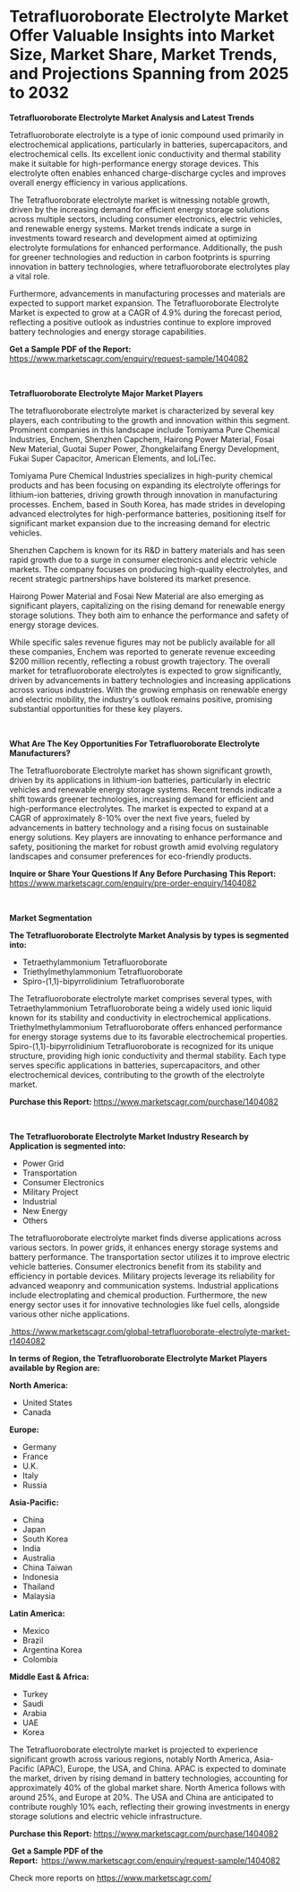 <p><h1>Tetrafluoroborate Electrolyte Market Offer Valuable Insights into Market Size, Market Share, Market Trends, and Projections Spanning from 2025 to 2032</h1></p><p><strong>Tetrafluoroborate Electrolyte Market Analysis and Latest Trends</strong></p>
<p><p>Tetrafluoroborate electrolyte is a type of ionic compound used primarily in electrochemical applications, particularly in batteries, supercapacitors, and electrochemical cells. Its excellent ionic conductivity and thermal stability make it suitable for high-performance energy storage devices. This electrolyte often enables enhanced charge-discharge cycles and improves overall energy efficiency in various applications.</p><p>The Tetrafluoroborate electrolyte market is witnessing notable growth, driven by the increasing demand for efficient energy storage solutions across multiple sectors, including consumer electronics, electric vehicles, and renewable energy systems. Market trends indicate a surge in investments toward research and development aimed at optimizing electrolyte formulations for enhanced performance. Additionally, the push for greener technologies and reduction in carbon footprints is spurring innovation in battery technologies, where tetrafluoroborate electrolytes play a vital role.</p><p>Furthermore, advancements in manufacturing processes and materials are expected to support market expansion. The Tetrafluoroborate Electrolyte Market is expected to grow at a CAGR of 4.9% during the forecast period, reflecting a positive outlook as industries continue to explore improved battery technologies and energy storage capabilities.</p></p>
<p><strong>Get a Sample PDF of the Report:&nbsp;</strong> <a href="https://www.marketscagr.com/enquiry/request-sample/1404082?utm_campaign=1944&utm_medium=2&utm_source=Github&utm_content=ia&utm_term=13012025&utm_id=tetrafluoroborate-electrolyte">https://www.marketscagr.com/enquiry/request-sample/1404082</a></p>
<p>&nbsp;</p>
<p><strong>Tetrafluoroborate Electrolyte Major Market Players</strong></p>
<p><p>The tetrafluoroborate electrolyte market is characterized by several key players, each contributing to the growth and innovation within this segment. Prominent companies in this landscape include Tomiyama Pure Chemical Industries, Enchem, Shenzhen Capchem, Hairong Power Material, Fosai New Material, Guotai Super Power, Zhongkelaifang Energy Development, Fukai Super Capacitor, American Elements, and IoLiTec.</p><p>Tomiyama Pure Chemical Industries specializes in high-purity chemical products and has been focusing on expanding its electrolyte offerings for lithium-ion batteries, driving growth through innovation in manufacturing processes. Enchem, based in South Korea, has made strides in developing advanced electrolytes for high-performance batteries, positioning itself for significant market expansion due to the increasing demand for electric vehicles.</p><p>Shenzhen Capchem is known for its R&D in battery materials and has seen rapid growth due to a surge in consumer electronics and electric vehicle markets. The company focuses on producing high-quality electrolytes, and recent strategic partnerships have bolstered its market presence.</p><p>Hairong Power Material and Fosai New Material are also emerging as significant players, capitalizing on the rising demand for renewable energy storage solutions. They both aim to enhance the performance and safety of energy storage devices.</p><p>While specific sales revenue figures may not be publicly available for all these companies, Enchem was reported to generate revenue exceeding $200 million recently, reflecting a robust growth trajectory. The overall market for tetrafluoroborate electrolytes is expected to grow significantly, driven by advancements in battery technologies and increasing applications across various industries. With the growing emphasis on renewable energy and electric mobility, the industry's outlook remains positive, promising substantial opportunities for these key players.</p></p>
<p>&nbsp;</p>
<p><strong>What Are The Key Opportunities For Tetrafluoroborate Electrolyte Manufacturers?</strong></p>
<p><p>The Tetrafluoroborate Electrolyte market has shown significant growth, driven by its applications in lithium-ion batteries, particularly in electric vehicles and renewable energy storage systems. Recent trends indicate a shift towards greener technologies, increasing demand for efficient and high-performance electrolytes. The market is expected to expand at a CAGR of approximately 8-10% over the next five years, fueled by advancements in battery technology and a rising focus on sustainable energy solutions. Key players are innovating to enhance performance and safety, positioning the market for robust growth amid evolving regulatory landscapes and consumer preferences for eco-friendly products.</p></p>
<p><strong>Inquire or Share Your Questions If Any Before Purchasing This Report:</strong> <a href="https://www.marketscagr.com/enquiry/pre-order-enquiry/1404082?utm_campaign=1944&utm_medium=2&utm_source=Github&utm_content=ia&utm_term=13012025&utm_id=tetrafluoroborate-electrolyte">https://www.marketscagr.com/enquiry/pre-order-enquiry/1404082</a></p>
<p>&nbsp;</p>
<p><strong>Market Segmentation</strong></p>
<p><strong>The Tetrafluoroborate Electrolyte Market Analysis by types is segmented into:</strong></p>
<p><ul><li>Tetraethylammonium Tetrafluoroborate</li><li>Triethylmethylammonium Tetrafluoroborate</li><li>Spiro-(1,1)-bipyrrolidinium Tetrafluoroborate</li></ul></p>
<p><p>The Tetrafluoroborate electrolyte market comprises several types, with Tetraethylammonium Tetrafluoroborate being a widely used ionic liquid known for its stability and conductivity in electrochemical applications. Triethylmethylammonium Tetrafluoroborate offers enhanced performance for energy storage systems due to its favorable electrochemical properties. Spiro-(1,1)-bipyrrolidinium Tetrafluoroborate is recognized for its unique structure, providing high ionic conductivity and thermal stability. Each type serves specific applications in batteries, supercapacitors, and other electrochemical devices, contributing to the growth of the electrolyte market.</p></p>
<p><strong>Purchase this Report:&nbsp;</strong><a href="https://www.marketscagr.com/purchase/1404082?utm_campaign=1944&utm_medium=2&utm_source=Github&utm_content=ia&utm_term=13012025&utm_id=tetrafluoroborate-electrolyte">https://www.marketscagr.com/purchase/1404082</a></p>
<p>&nbsp;</p>
<p><strong>The Tetrafluoroborate Electrolyte Market Industry Research by Application is segmented into:</strong></p>
<p><ul><li>Power Grid</li><li>Transportation</li><li>Consumer Electronics</li><li>Military Project</li><li>Industrial</li><li>New Energy</li><li>Others</li></ul></p>
<p><p>The tetrafluoroborate electrolyte market finds diverse applications across various sectors. In power grids, it enhances energy storage systems and battery performance. The transportation sector utilizes it to improve electric vehicle batteries. Consumer electronics benefit from its stability and efficiency in portable devices. Military projects leverage its reliability for advanced weaponry and communication systems. Industrial applications include electroplating and chemical production. Furthermore, the new energy sector uses it for innovative technologies like fuel cells, alongside various other niche applications.</p></p>
<p><a href="https://www.marketscagr.com/global-tetrafluoroborate-electrolyte-market-r1404082?utm_campaign=1944&utm_medium=2&utm_source=Github&utm_content=ia&utm_term=13012025&utm_id=tetrafluoroborate-electrolyte">&nbsp;https://www.marketscagr.com/global-tetrafluoroborate-electrolyte-market-r1404082</a></p>
<p><strong>In terms of Region, the Tetrafluoroborate Electrolyte Market Players available by Region are:</strong></p>
<p>
    <p> <strong> North America: </strong>
        <ul>
            <li>United States</li>
            <li>Canada</li>
        </ul>
        </p> 
    <p> <strong> Europe: </strong>
        <ul>
            <li>Germany</li>
            <li>France</li>
            <li>U.K.</li>
            <li>Italy</li>
            <li>Russia</li>
        </ul>
        </p> 
    <p> <strong> Asia-Pacific: </strong>
        <ul>
            <li>China</li>
            <li>Japan</li>
            <li>South Korea</li>
            <li>India</li>
            <li>Australia</li>
            <li>China Taiwan</li>
            <li>Indonesia</li>
            <li>Thailand</li>
            <li>Malaysia</li>
        </ul>
        </p> 
    <p> <strong> Latin America: </strong>
        <ul>
            <li>Mexico</li>
            <li>Brazil</li>
            <li>Argentina Korea</li>
            <li>Colombia</li>
        </ul>
        </p> 
    <p> <strong> Middle East & Africa: </strong>
        <ul>
            <li>Turkey</li>
            <li>Saudi</li>
            <li>Arabia</li>
            <li>UAE</li>
            <li>Korea</li>
        </ul>
    </p>
    </p>
<p><p>The Tetrafluoroborate electrolyte market is projected to experience significant growth across various regions, notably North America, Asia-Pacific (APAC), Europe, the USA, and China. APAC is expected to dominate the market, driven by rising demand in battery technologies, accounting for approximately 40% of the global market share. North America follows with around 25%, and Europe at 20%. The USA and China are anticipated to contribute roughly 10% each, reflecting their growing investments in energy storage solutions and electric vehicle infrastructure.</p></p>
<p><strong>Purchase this Report: </strong><a href="https://www.marketscagr.com/purchase/1404082?utm_campaign=1944&utm_medium=2&utm_source=Github&utm_content=ia&utm_term=13012025&utm_id=tetrafluoroborate-electrolyte">https://www.marketscagr.com/purchase/1404082</a></p>
<p>&nbsp;<strong>Get a Sample PDF of the Report:&nbsp;&nbsp;</strong><a href="https://www.marketscagr.com/enquiry/request-sample/1404082?utm_campaign=1944&utm_medium=2&utm_source=Github&utm_content=ia&utm_term=13012025&utm_id=tetrafluoroborate-electrolyte">https://www.marketscagr.com/enquiry/request-sample/1404082</a></p>
<p><strong></strong></p>
<p>Check more reports on <a href="https://www.marketscagr.com/?utm_campaign=1944&utm_medium=2&utm_source=Github&utm_content=ia&utm_term=13012025&utm_id=tetrafluoroborate-electrolyte">https://www.marketscagr.com/</a></p>